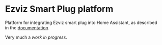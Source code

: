# Ezviz Smart Plug platform
Platform for integrating Ezviz smart plug into Home Assistant,
as described in the [documentation](https://developers.home-assistant.io/docs/core/entity/switch/).

Very much a *work in progress*.
